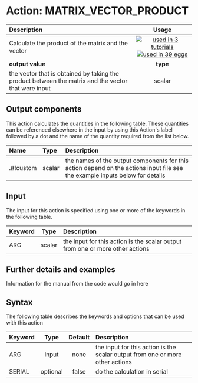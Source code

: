 # Action: MATRIX_VECTOR_PRODUCT

| Description    | Usage |
|:--------|:--------:|
| Calculate the product of the matrix and the vector | [![used in 3 tutorials](https://img.shields.io/badge/tutorials-3-green.svg)](https://www.plumed-tutorials.org/browse.html?search=MATRIX_VECTOR_PRODUCT)[![used in 39 eggs](https://img.shields.io/badge/nest-39-green.svg)](https://www.plumed-nest.org/browse.html?search=MATRIX_VECTOR_PRODUCT)|
 | **output value** | **type** |
| the vector that is obtained by taking the product between the matrix and the vector that were input | scalar |

## Output components

This action calculates the quantities in the following table.  These quantities can be referenced elsewhere in the input by using this Action's label followed by a dot and the name of the quantity required from the list below.

| Name | Type | Description |
|:-------|:-----|:-------|
| .#!custom | scalar | the names of the output components for this action depend on the actions input file see the example inputs below for details | 


## Input

The input for this action is specified using one or more of the keywords in the following table.

| Keyword |  Type | Description |
|:--------|:------:|:-----------|
| ARG | scalar | the input for this action is the scalar output from one or more other actions |


## Further details and examples 
Information for the manual from the code would go in here 
## Syntax 
The following table describes the keywords and options that can be used with this action 

| Keyword | Type | Default | Description |
|:-------|:----:|:-------:|:-----------|
| ARG | input | none | the input for this action is the scalar output from one or more other actions |
| SERIAL | optional | false |  do the calculation in serial |
